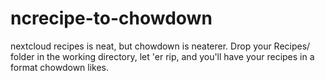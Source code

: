 # ncrecipe-to-chowdown
nextcloud recipes is neat, but chowdown is neaterer. Drop your Recipes/ folder in the working directory, let 'er rip, and you'll have your recipes in a format chowdown likes.
